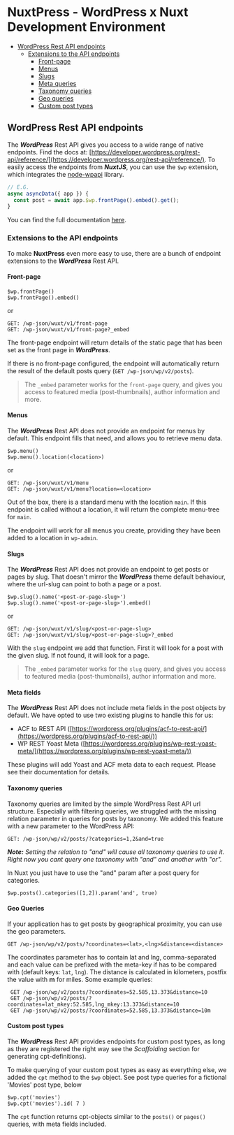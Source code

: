 # NuxtPress - WordPress x Nuxt Development Environment

- [WordPress Rest API endpoints](#ep)
  - [Extensions to the API endpoints](#epp)
    - [Front-page](#epp-front)
    - [Menus](#epp-menu)
    - [Slugs](#epp-slugs)
    - [Meta queries](#epp-meta)
    - [Taxonomy queries](#epp-tax)
    - [Geo queries](#epp-geo)
    - [Custom post types](#epp-cpt)

## WordPress Rest API endpoints
<a name="ep"/>

The **_WordPress_** Rest API gives you access to a wide range of native endpoints. Find the docs at: 
[https://developer.wordpress.org/rest-api/reference/](https://developer.wordpress.org/rest-api/reference/).
To easily access the endpoints from **_NuxtJS_**, you can use the `$wp` extension, which integrates the 
[node-wpapi](https://www.yarnjs.com/package/node-wp) library. 

```javascript
// E.G.
async asyncData({ app }) {
  const post = await app.$wp.frontPage().embed().get();
}
```


You can find the full documentation [here](https://github.com/WP-API/node-wpapi).

### Extensions to the API endpoints
<a name="epp"/>

To make **NuxtPress** even more easy to use, there are a bunch of endpoint extensions to the **_WordPress_** Rest API.

#### Front-page
<a name="epp-front"/>

```
$wp.frontPage()
$wp.frontPage().embed()
```

or

```
GET: /wp-json/wuxt/v1/front-page
GET: /wp-json/wuxt/v1/front-page?_embed
```

The front-page endpoint will return details of the static page that has been set as the front page in **_WordPress_**.

If there is no front-page configured, the endpoint will automatically return the result of the default posts query
(`GET /wp-json/wp/v2/posts`).

>The `_embed` parameter works for the `front-page` query, and gives you access to featured media
(post-thumbnails), author information and more.

#### Menus
<a name="epp-menu"/>

The **_WordPress_** Rest API does not provide an endpoint for menus by default. 
This endpoint fills that need, and allows you to retrieve menu data.

```
$wp.menu()
$wp.menu().location(<location>)
```

or

```
GET: /wp-json/wuxt/v1/menu
GET: /wp-json/wuxt/v1/menu?location=<location>
```

Out of the box, there is a standard menu with the location `main`. 
If this endpoint is called without a location, it will return the complete menu-tree for `main`.

The endpoint will work for all menus you create, providing they have been added to a location in `wp-admin`.

#### Slugs
<a name="epp-slugs"/>

The **_WordPress_** Rest API does not provide an endpoint to get posts or pages by slug. 
That doesn't mirror the **_WordPress_** theme default behaviour, where the url-slug can point to both a page or a post.

```
$wp.slug().name('<post-or-page-slug>')
$wp.slug().name('<post-or-page-slug>').embed()
```

or

```
GET: /wp-json/wuxt/v1/slug/<post-or-page-slug>
GET: /wp-json/wuxt/v1/slug/<post-or-page-slug>?_embed
```

With the `slug` endpoint we add that function. First it will look for a post with the given slug. If not found, it will
look for a page.

>The `_embed` parameter works for the `slug` query, and gives you access to featured media
(post-thumbnails), author information and more.

#### Meta fields
<a name="epp-meta"/>

The **_WordPress_** Rest API does not include meta fields in the post objects by default. 
We have opted to use two existing plugins to handle this for us: 
- ACF to REST API ([https://wordpress.org/plugins/acf-to-rest-api/](https://wordpress.org/plugins/acf-to-rest-api/)) 
- WP REST Yoast Meta ([https://wordpress.org/plugins/wp-rest-yoast-meta/](https://wordpress.org/plugins/wp-rest-yoast-meta/))

These plugins will add Yoast and ACF meta data to each request. Please see their documentation
for details.

#### Taxonomy queries
<a name="epp-tax"/>

Taxonomy queries are limited by the simple WordPress Rest API url structure.
Especially with filtering queries, we struggled with the missing relation
parameter in queries for posts by taxonomy. We added this feature with a new
parameter to the WordPress API:

```
GET: /wp-json/wp/v2/posts/?categories=1,2&and=true
```

***Note:*** *Setting the relation to "and" will cause all taxonomy queries to
use it. Right now you cant query one taxonomy with "and" and another with "or".*

In Nuxt you just have to use the "and" param after a post query for categories.

```
$wp.posts().categories([1,2]).param('and', true)
```

#### Geo Queries
<a name="epp-geo"/>

If your application has to get posts by geographical proximity, you can use the geo parameters.

    GET /wp-json/wp/v2/posts/?coordinates=<lat>,<lng>&distance=<distance>

The coordinates parameter has to contain lat and lng, comma-separated and each value can be prefixed with the meta-key if has to be compared with (default keys: `lat`, `lng`). The distance is calculated in kilometers, postfix the value with **m** for miles. Some example queries:

     GET /wp-json/wp/v2/posts/?coordinates=52.585,13.373&distance=10
     GET /wp-json/wp/v2/posts/?coordinates=lat_mkey:52.585,lng_mkey:13.373&distance=10
     GET /wp-json/wp/v2/posts/?coordinates=52.585,13.373&distance=10m


#### Custom post types
<a name="epp-cpt"/>

The ***WordPress*** Rest API provides endpoints for custom post types, as long as they are registered the right way 
see the *Scaffolding* section for generating cpt-definitions).

To make querying of your custom post types as easy as everything else, we added the `cpt` method to the `$wp` object.
See post type queries for a fictional 'Movies' post type, below

```
$wp.cpt('movies')
$wp.cpt('movies').id( 7 )
```

The `cpt` function returns cpt-objects similar to the `posts()` or `pages()` queries, with meta fields included.
